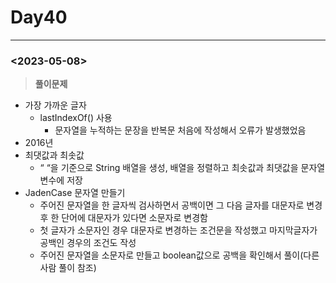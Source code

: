 # Day40

---

### <2023-05-08>

> ************************풀이문제************************
>
- 가장 가까운 글자
    - lastIndexOf() 사용
        - 문자열을 누적하는 문장을 반복문 처음에 작성해서 오류가 발생했었음
- 2016년
- 최댓값과 최솟값
    - “ “을 기준으로 String 배열을 생성, 배열을 정렬하고 최솟값과 최댓값을 문자열 변수에 저장
- JadenCase 문자열 만들기
    - 주어진 문자열을 한 글자씩 검사하면서 공백이면 그 다음 글자를 대문자로 변경 후 한 단어에 대문자가 있다면 소문자로 변경함
    - 첫 글자가 소문자인 경우 대문자로 변경하는 조건문을 작성했고 마지막글자가 공백인 경우의 조건도 작성
    - 주어진 문자열을 소문자로 만들고 boolean값으로 공백을 확인해서 풀이(다른 사람 풀이 참조)